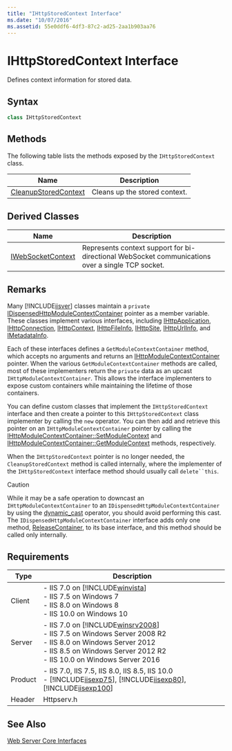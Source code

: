 ```yaml
---
title: "IHttpStoredContext Interface"
ms.date: "10/07/2016"
ms.assetid: 55e0ddf6-4df3-87c2-ad25-2aa1b903aa76
---
```

# IHttpStoredContext Interface
Defines context information for stored data.  
  
## Syntax  
  
```cpp  
class IHttpStoredContext  
```  
  
## Methods  
 The following table lists the methods exposed by the `IHttpStoredContext` class.  
  
|Name|Description|  
|----------|-----------------|  
|[CleanupStoredContext](../../web-development-reference\native-code-api-reference/ihttpstoredcontext-cleanupstoredcontext-method.md)|Cleans up the stored context.|  
  
## Derived Classes  
  
|Name|Description|  
|----------|-----------------|  
|[IWebSocketContext](../../web-development-reference\native-code-api-reference/iwebsocketcontext-interface.md)|Represents context support for bi-directional WebSocket communications over a single TCP socket.|  
  
## Remarks  
 Many [!INCLUDE[iisver](../../wmi-provider/includes/iisver-md.md)] classes maintain a `private` [IDispensedHttpModuleContextContainer](../../web-development-reference\native-code-api-reference/idispensedhttpmodulecontextcontainer-interface.md) pointer as a member variable. These classes implement various interfaces, including [IHttpApplication](../../web-development-reference\native-code-api-reference/ihttpapplication-interface.md), [IHttpConnection](../../web-development-reference\native-code-api-reference/ihttpconnection-interface.md), [IHttpContext](../../web-development-reference\native-code-api-reference/ihttpcontext-interface.md), [IHttpFileInfo](../../web-development-reference\native-code-api-reference/ihttpfileinfo-interface.md), [IHttpSite](../../web-development-reference\native-code-api-reference/ihttpsite-interface.md), [IHttpUrlInfo](../../web-development-reference\native-code-api-reference/ihttpurlinfo-interface.md), and [IMetadataInfo](../../web-development-reference\native-code-api-reference/imetadatainfo-interface.md).  
  
 Each of these interfaces defines a `GetModuleContextContainer` method, which accepts no arguments and returns an [IHttpModuleContextContainer](../../web-development-reference\native-code-api-reference/ihttpmodulecontextcontainer-interface.md) pointer. When the various `GetModuleContextContainer` methods are called, most of these implementers return the `private` data as an upcast `IHttpModuleContextContainer`. This allows the interface implementers to expose custom containers while maintaining the lifetime of those containers.  
  
 You can define custom classes that implement the `IHttpStoredContext` interface and then create a pointer to this `IHttpStoredContext` class implementer by calling the `new` operator. You can then add and retrieve this pointer on an `IHttpModuleContextContainer` pointer by calling the [IHttpModuleContextContainer::SetModuleContext](../../web-development-reference\native-code-api-reference/ihttpmodulecontextcontainer-setmodulecontext-method.md) and [IHttpModuleContextContainer::GetModuleContext](../../web-development-reference\native-code-api-reference/ihttpmodulecontextcontainer-getmodulecontext-method.md) methods, respectively.  
  
 When the `IHttpStoredContext` pointer is no longer needed, the `CleanupStoredContext` method is called internally, where the implementer of the `IHttpStoredContext` interface method should usually call `delete``this`.  
  
> [!CAUTION]
>  While it may be a safe operation to downcast an `IHttpModuleContextContainer` to an `IDispensedHttpModuleContextContainer` by using the [dynamic_cast](http://go.microsoft.com/fwlink/?LinkId=57556) operator, you should avoid performing this cast. The `IDispensedHttpModuleContextContainer` interface adds only one method, [ReleaseContainer](../../web-development-reference\native-code-api-reference/idispensedhttpmodulecontextcontainer-releasecontainer-method.md), to its base interface, and this method should be called only internally.  
  
## Requirements  
  
|Type|Description|  
|----------|-----------------|  
|Client|-   IIS 7.0 on [!INCLUDE[winvista](../../wmi-provider/includes/winvista-md.md)]<br />-   IIS 7.5 on Windows 7<br />-   IIS 8.0 on Windows 8<br />-   IIS 10.0 on Windows 10|  
|Server|-   IIS 7.0 on [!INCLUDE[winsrv2008](../../wmi-provider/includes/winsrv2008-md.md)]<br />-   IIS 7.5 on Windows Server 2008 R2<br />-   IIS 8.0 on Windows Server 2012<br />-   IIS 8.5 on Windows Server 2012 R2<br />-   IIS 10.0 on Windows Server 2016|  
|Product|-   IIS 7.0, IIS 7.5, IIS 8.0, IIS 8.5, IIS 10.0<br />-   [!INCLUDE[iisexp75](../../web-development-reference/native-code-api-reference/includes/iisexp75-md.md)], [!INCLUDE[iisexp80](../../web-development-reference/native-code-api-reference/includes/iisexp80-md.md)], [!INCLUDE[iisexp100](../../web-development-reference/native-code-api-reference/includes/iisexp100-md.md)]|  
|Header|Httpserv.h|  
  
## See Also  
 [Web Server Core Interfaces](../../web-development-reference\native-code-api-reference/web-server-core-interfaces.md)